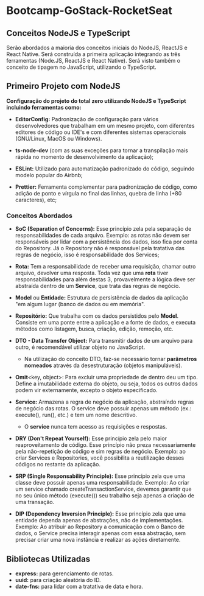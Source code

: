 # Bootcamp-GoStack-RocketSeat

## **Conceitos NodeJS e TypeScript**

Serão abordados a maioria dos conceitos iniciais do NodeJS, ReactJS e React Native. Será construída a primeira aplicação integrando as três ferramentas (Node.JS, ReactJS e React Native). Será visto também o conceito  de tipagem no JavaScript, utilizando o TypeScript.

## **Primeiro Projeto com NodeJS**

**Configuração do projeto do total zero utilizando NodeJS e TypeScript incluindo ferramentas como:**

- **EditorConfig:** Padronização de configuração para vários desenvolvedores que trabalham em um mesmo projeto, com diferentes editores de código ou IDE's e com diferentes sistemas operacionais (GNU/Linux, MacOS ou Windows).
  
- **ts-node-dev** (com as suas exceções para tornar a transpilação mais rápida no momento de desenvolvimento da aplicação);
  
- **ESLint:** Utilizado para automatização padronizado do código, seguindo modelo popular do Airbnb;
  
- **Prettier:** Ferramenta complementar para padronização de código, como adição de ponto e vírgula no final das linhas, quebra de linha (+80 caracteres), etc;

### **Conceitos Abordados**

- **SoC (Separation of Concerns):** Esse princípio zela pela separação de responsabilidades de cada arquivo. Exemplo: as rotas não devem ser responsáveis por lidar com a persistência dos dados, isso fica por conta do Repository. Já o Repository não é responsável pela tratativa das regras de negócio, isso é responsabilidade dos Services;

- **Rota:** Tem a responsabilidade de receber uma requisição, chamar outro arquivo, devolver uma resposta. Toda vez que uma **rota** tiver responsabilidades para além destas 3, provavelmente a lógica deve ser abstraída dentro de um **Service**, que trata das regras de negócio.

- **Model** ou **Entidade:** Estrutura de persistência de dados da aplicação "em algum lugar (banco de dados ou em memória".

- **Repositório:** Que trabalha com os dados  persistidos pelo **Model**. Consiste em uma ponte entre a aplicação e a fonte de dados, e executa métodos como listagem, busca, criação, edição, remoção, etc.

- **DTO - Data Transfer Object:** Para transmitir dados de um arquivo para outro, é recomendável utilizar objeto no JavaScript.
  
  - Na utilização do conceito DTO, faz-se necessário tornar **parâmetros nomeados** através da desestruturação (objetos manipuláveis).
  
- **Omit**<key, object>: Para excluir uma propriedade de dentro deu um tipo. Define a imutabilidade externa do objeto, ou seja, todos os outros dados podem vir externamente, excepto o objeto especificado.

- **Service:** Armazena a regra de negócio da aplicação, abstraíndo regras de negócio das rotas. O service deve possuir apenas um método (ex.: execute(), run(), etc.) e tem um nome descritivo.
  - O **service** nunca tem acesso as requisições e respostas.

- **DRY (Don't Repeat Yourself):** Esse princípio zela pelo maior reaproveitamento de código. Esse princípio não preza necessariamente pela não-repetição de código e sim regras de negócio. Exemplo: ao criar Services e Repositories, você possibilita a reutilização desses códigos no restante da aplicação.

- **SRP (Single Responsability Principle):** Esse princípio zela que uma classe deve possuir apenas uma responsabilidade. Exemplo: Ao criar um service chamado createTransactionService, devemos garantir que no seu único método (execute()) seu trabalho seja apenas a criação de uma transação.

- **DIP (Dependency Inversion Principle):** Esse princípio zela que uma entidade dependa apenas de abstrações, não de implementações. Exemplo: Ao atribuir ao Repository a comunicação com o Banco de dados, o Service precisa interagir apenas com essa abstração, sem precisar criar uma nova instância e realizar as ações diretamente.

## **Bibliotecas Utilizadas**

- **express:** para gerenciamento de rotas.
- **uuid:** para criação aleatória do ID.
- **date-fns:** para lidar com a tratativa de data e hora.

